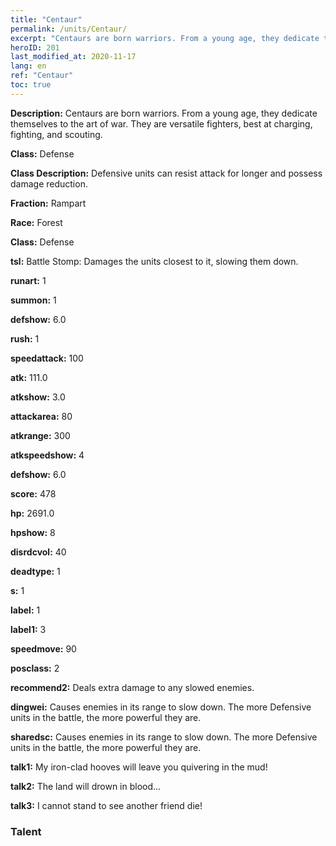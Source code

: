 ```yaml
---
title: "Centaur"
permalink: /units/Centaur/
excerpt: "Centaurs are born warriors. From a young age, they dedicate themselves to the art of war. They are versatile fighters, best at charging, fighting, and scouting."
heroID: 201
last_modified_at: 2020-11-17
lang: en
ref: "Centaur"
toc: true
---
```

 **Description:** Centaurs are born warriors. From a young age, they dedicate themselves to the art of war. They are versatile fighters, best at charging, fighting, and scouting.

 **Class:** Defense

 **Class Description:** Defensive units can resist attack for longer and possess damage reduction.

 **Fraction:** Rampart

 **Race:** Forest

 **Class:** Defense

 **tsl:** Battle Stomp: Damages the units closest to it, slowing them down.

 **runart:** 1

 **summon:** 1

 **defshow:** 6.0

 **rush:** 1

 **speedattack:** 100

 **atk:** 111.0

 **atkshow:** 3.0

 **attackarea:** 80

 **atkrange:** 300

 **atkspeedshow:** 4

 **defshow:** 6.0

 **score:** 478

 **hp:** 2691.0

 **hpshow:** 8

 **disrdcvol:** 40

 **deadtype:** 1

 **s:** 1

 **label:** 1

 **label1:** 3

 **speedmove:** 90

 **posclass:** 2

 **recommend2:** Deals extra damage to any slowed enemies.

 **dingwei:** Causes enemies in its range to slow down. The more Defensive units in the battle, the more powerful they are.

 **sharedsc:** Causes enemies in its range to slow down. The more Defensive units in the battle, the more powerful they are.

 **talk1:** My iron-clad hooves will leave you quivering in the mud!

 **talk2:** The land will drown in blood...

 **talk3:** I cannot stand to see another friend die!

### Talent
